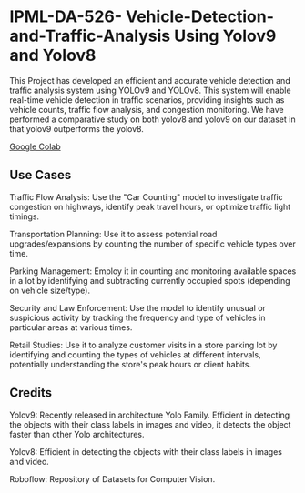 # IPML-DA-526- Vehicle-Detection-and-Traffic-Analysis Using Yolov9 and Yolov8
This Project has developed an efficient and accurate vehicle detection and traffic analysis system using YOLOv9 and YOLOv8. This system will enable real-time vehicle detection in traffic scenarios, providing insights such as vehicle counts, traffic flow analysis, and congestion monitoring. We have performed a comparative study on both yolov8 and yolov9 on our dataset in that yolov9 outperforms the yolov8.

[Google Colab](https://drive.google.com/file/d/1yk1CyNBj5tPz9ua9r5zEYgaGQaYVgmjY/view?usp=sharing)


## Use Cases
Traffic Flow Analysis: Use the "Car Counting" model to investigate traffic congestion on highways, identify peak travel hours, or optimize traffic light timings.

Transportation Planning: Use it to assess potential road upgrades/expansions by counting the number of specific vehicle types over time.

Parking Management: Employ it in counting and monitoring available spaces in a lot by identifying and subtracting currently occupied spots (depending on vehicle size/type).

Security and Law Enforcement: Use the model to identify unusual or suspicious activity by tracking the frequency and type of vehicles in particular areas at various times.

Retail Studies: Use it to analyze customer visits in a store parking lot by identifying and counting the types of vehicles at different intervals, potentially understanding the store's peak hours or client habits.

## Credits 
Yolov9: Recently released in architecture Yolo Family. Efficient in detecting the objects with their class labels in images and video, it detects the object faster than other Yolo architectures. 

Yolov8: Efficient in detecting the objects with their class labels in images and video.

Roboflow: Repository of Datasets for Computer Vision.
